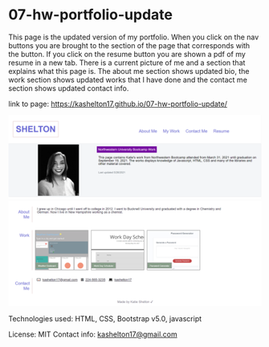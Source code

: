 # 07-hw-portfolio-update

This page is the updated version of my portfolio. When you click on the nav buttons you are brought to the section of the page that corresponds with the button. If you click on the resume button you are shown a pdf of my resume in a new tab. There is a current picture of me and a section that explains what this page is. 
The about me section shows updated bio, the work section shows updated works that I have done and the contact me section shows updated contact info. 

link to page: https://kashelton17.github.io/07-hw-portfolio-update/

![preview image one](./assets/images/portfolio-preview-1.png)
![preview image two](./assets/images/portfolio-preview-2.png)

Technologies used: HTML, CSS, Bootstrap v5.0, javascript

License: MIT
Contact info: kashelton17@gmail.com